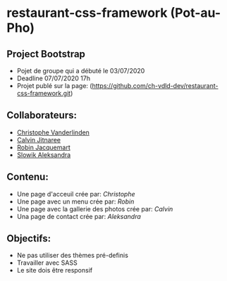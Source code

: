 # restaurant-css-framework (Pot-au-Pho)

## Project Bootstrap

- Pojet de groupe qui a débuté le 03/07/2020 
- Deadline 07/07/2020 17h
- Projet publé sur la page: (https://github.com/ch-vdld-dev/restaurant-css-framework.git)


## Collaborateurs: 

- [Christophe Vanderlinden ](https://github.com/ch-vdld-dev)
- [Calvin Jitnaree](https://github.com/Calvin781)
- [Robin Jacquemart](https://github.com/JackRob)
- [Slowik Aleksandra](https://github.com/88aleksandra88)

## Contenu: 

- Une page d'acceuil crée par: *Christophe*
- Une page avec un menu crée par: *Robin*
- Une page avec la gallerie des photos crée par: *Calvin*
- Una page de contact crée par: *Aleksandra*

## Objectifs:

- Ne pas utiliser des thèmes pré-definis
- Travailler avec SASS
- Le site dois être responsif




